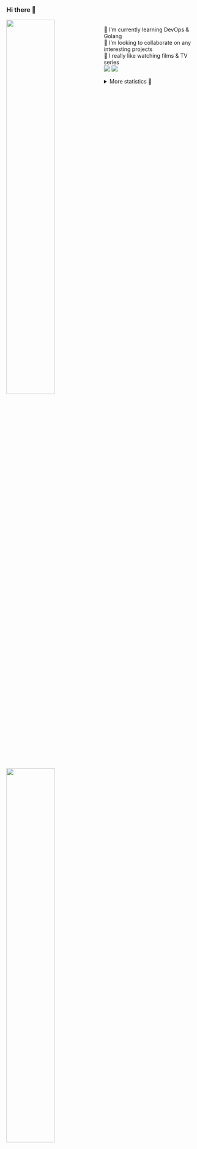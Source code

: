### Hi there 👋


[<img align="left" width="50%" src="https://github-readme-stats.vercel.app/api?username=rufusnufus&hide=issues&show_icons=true&count_private=true&theme=transparent&title_color=FF6F40&text_color=FBF9F8&icon_color=F48242&hide_border=true&hide_title=true#gh-dark-mode-only">](https://metrics.lecoq.io/rufusnufus#gh-dark-mode-only)
[<img align="left" width="50%" src="https://github-readme-stats.vercel.app/api?username=rufusnufus&hide=issues&show_icons=true&count_private=true&theme=transparent&title_color=FF6533&text_color=4D4644&icon_color=FF8038&hide_border=true&hide_title=true#gh-light-mode-only">](https://metrics.lecoq.io/rufusnufus#gh-light-mode-only)

<p>
  <br>
  🌱 I’m currently learning DevOps & Golang</br>
  👯 I’m looking to collaborate on any interesting projects</br>
  🎥 I really like watching films & TV series</br>
  <a href="https://linkedin.com/in/rufusnufus"><img src="https://img.shields.io/badge/linkedin-0077B5.svg?style=for-the-badge&logo=linkedin&logoColor=white"/></a>
  <a href="https://t.me/rufusnufus"><img src="https://img.shields.io/badge/-telegram-black?style=for-the-badge&color=blue&logo=telegram"/></a>
</p>

<p text-align="left">
<details>
  <summary>More statistics 👀</summary><br/>

<!--START_SECTION:waka-->
![Code Time](http://img.shields.io/badge/Code%20Time-482%20hrs%2058%20mins-blue)

![Profile Views](http://img.shields.io/badge/Profile%20Views-5-blue)

**I'm an Early 🐤** 

```text
🌞 Morning                8806 commits        █████░░░░░░░░░░░░░░░░░░░░   21.97 % 
🌆 Daytime                23101 commits       ██████████████░░░░░░░░░░░   57.62 % 
🌃 Evening                7305 commits        █████░░░░░░░░░░░░░░░░░░░░   18.22 % 
🌙 Night                  879 commits         █░░░░░░░░░░░░░░░░░░░░░░░░   02.19 % 
```
📅 **I'm Most Productive on Monday** 

```text
Monday                   8237 commits        █████░░░░░░░░░░░░░░░░░░░░   20.55 % 
Tuesday                  7549 commits        █████░░░░░░░░░░░░░░░░░░░░   18.83 % 
Wednesday                8052 commits        █████░░░░░░░░░░░░░░░░░░░░   20.08 % 
Thursday                 7444 commits        █████░░░░░░░░░░░░░░░░░░░░   18.57 % 
Friday                   7183 commits        ████░░░░░░░░░░░░░░░░░░░░░   17.92 % 
Saturday                 720 commits         ░░░░░░░░░░░░░░░░░░░░░░░░░   01.80 % 
Sunday                   906 commits         █░░░░░░░░░░░░░░░░░░░░░░░░   02.26 % 
```


📊 **This Week I Spent My Time On** 

```text
💬 Programming Languages: 
Terraform                3 hrs 26 mins       ████████████░░░░░░░░░░░░░   49.47 % 
HCL                      1 hr 27 mins        █████░░░░░░░░░░░░░░░░░░░░   20.98 % 
YAML                     48 mins             ███░░░░░░░░░░░░░░░░░░░░░░   11.63 % 
Ruby                     38 mins             ██░░░░░░░░░░░░░░░░░░░░░░░   09.23 % 
Other                    25 mins             ██░░░░░░░░░░░░░░░░░░░░░░░   06.02 % 

🔥 Editors: 
VS Code                  6 hrs 32 mins       ████████████████████████░   94.03 % 
iTerm2                   24 mins             █░░░░░░░░░░░░░░░░░░░░░░░░   05.97 % 
```

**I Mostly Code in Java** 

```text
Python                   14 repos            ██░░░░░░░░░░░░░░░░░░░░░░░   09.93 % 
Smarty                   11 repos            ██░░░░░░░░░░░░░░░░░░░░░░░   07.80 % 
HCL                      7 repos             █░░░░░░░░░░░░░░░░░░░░░░░░   04.96 % 
Kotlin                   5 repos             █░░░░░░░░░░░░░░░░░░░░░░░░   03.55 % 
HTML                     5 repos             █░░░░░░░░░░░░░░░░░░░░░░░░   03.55 % 
```




 Last Updated on 22/10/2023 01:01:34 UTC
<!--END_SECTION:waka-->

</details>
</p>
